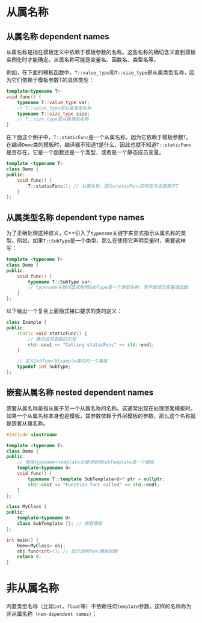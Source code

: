 # 从属名称

## 从属名称 dependent names

从属名称是指在模板定义中依赖于模板参数的名称。这些名称的确切含义直到模板实例化时才能确定。从属名称可能是变量名、函数名、类型名等。

例如，在下面的模板函数中，`T::value_type`和`T::size_type`是从属类型名称，因为它们依赖于模板参数T的具体类型：

```cpp
template<typename T>
void func() {
    typename T::value_type var; 
    // T::value_type是从属类型名称
    typename T::size_type size; 
    // T::size_type是从属类型名称
}
```

在下面这个例子中，`T::staticFunc`是一个从属名称，因为它依赖于模板参数`T`。在编译`Demo`类的模板时，编译器不知道`T`是什么，因此也就不知道`T::staticFunc`是否存在，它是一个函数还是一个类型，或者是一个静态成员变量。

```cpp
template <typename T>
class Demo {
public:
    void func() {
        T::staticFunc(); // 从属名称，因为staticFunc的存在与否依赖于T
    }
};
```

## 从属类型名称 dependent type names

为了正确处理这种歧义，C++引入了`typename`关键字来显式指示从属名称的类型。例如，如果`T::SubType`是一个类型，那么在使用它声明变量时，需要这样写：

```cpp
template <typename T>
class Demo {
public:
    void func() {
        typename T::SubType var; 
        // typename关键词显式指明SubType是一个类型名称，而不是成员变量或函数
    }
};
```

以下给出一个复合上面隐式接口要求的类的定义：

```cpp
class Example {
public:
    static void staticFunc() {
        // 静态成员函数的实现
        std::cout << "Calling staticFunc" << std::endl;
    }

    // 定义SubType为Example类内的一个类型
    typedef int SubType;
};
```


## 嵌套从属名称 nested dependent names

嵌套从属名称是指从属于另一个从属名称的名称。这通常出现在处理嵌套模板时。如果一个从属名称本身也是模板，其参数依赖于外层模板的参数，那么这个名称就是嵌套从属名称。

```cpp
#include <iostream>

template <typename T>
class Demo {
public:
    // 使用typename+template关键词指明SubTemplate是一个模板
    template<typename U>
    void func() {
        typename T::template SubTemplate<U>* ptr = nullptr;
        std::cout << "Function func called" << std::endl;
    }
};

class MyClass {
public:
    template<typename U>
    class SubTemplate {}; // 嵌套模板
};

int main() {
    Demo<MyClass> obj;
    obj.func<int>(); // 显示调用func模板函数
    return 0;
}
```


# 非从属名称

内置类型名称（比如`int`，`float`等）不依赖任何`template`参数，这样的名称称为非从属名称（`non-dependent names`）；
